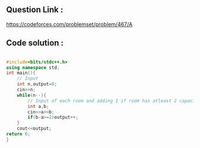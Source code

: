 ## Question Link :

https://codeforces.com/problemset/problem/467/A

## Code solution :

```cpp

#include<bits/stdc++.h>
using namespace std;
int main(){
    // Input
    int n,output=0;
    cin>>n;
    while(n--){
        // Input of each room and adding 1 if room has atleast 2 capacity free and printing
        int a,b;
        cin>>a>>b;
        if(b-a>=2)output++;
    }
    cout<<output;
return 0;
}

```
